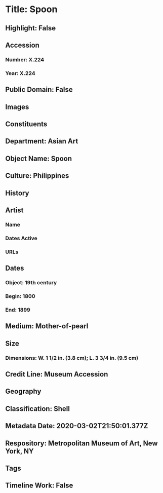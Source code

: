 # Title: Spoon
## Highlight: False
## Accession
### Number: X.224
### Year: X.224
## Public Domain: False
## Images
## Constituents
## Department: Asian Art
## Object Name: Spoon
## Culture: Philippines
## History
## Artist
### Name
### Dates Active
### URLs
## Dates
### Object: 19th century
### Begin: 1800
### End: 1899
## Medium: Mother-of-pearl
## Size
### Dimensions: W. 1 1/2 in. (3.8 cm); L. 3 3/4 in. (9.5 cm)
## Credit Line: Museum Accession
## Geography
## Classification: Shell
## Metadata Date: 2020-03-02T21:50:01.377Z
## Respository: Metropolitan Museum of Art, New York, NY
## Tags
## Timeline Work: False